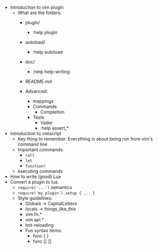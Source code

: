 
- Introduction to vim plugin
    - What are the folders:
        - plugin/
            - :help plugin
        - autoload/
            - :help autoload
        - doc/
            - :help help-writing
        - README.md

        - Advanced:
            - <Plug> mappings
            - Commands
                - Completion
            - Tests
                - Vader
                - :help assert_*
- Introduction to vimscript
    - Key thing to remember: Everything is about being run from vim's command line
    - Important commands:
        - `call`
        - `let`
        - `function!`
    - executing commands
- How to write (good) Lua
- Convert a plugin to lua.
    - `require('...')` semantics
    - `require('my_plugin').setup { ... }`
    - Style guidelines:
        - Globals -> CapitalLetters
        - locals -> things_like_this
        - vim.fn.*
        - vim.api.*
        - hot-reloading
        - Fun syntax items:
            - func { }
            - func [[ ]]
